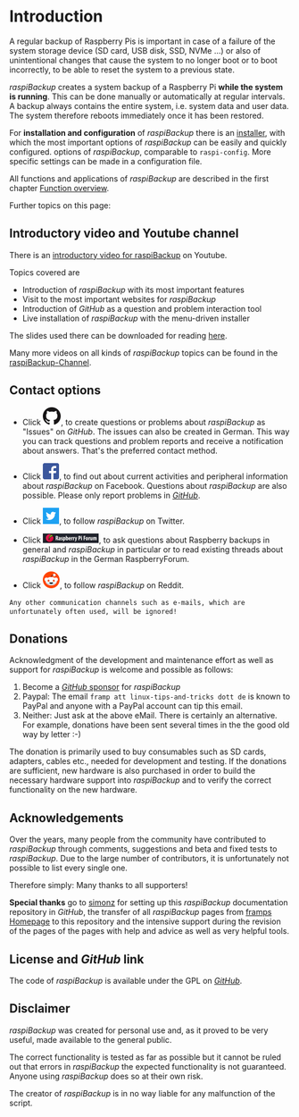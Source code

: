 # Introduction

A regular backup of Raspberry Pis is important in case of a
failure of the system storage device (SD card, USB disk, SSD, NVMe ...) or also of
unintentional changes that cause the system to no longer boot or to boot incorrectly,
to be able to reset the system to a previous state.

*raspiBackup* creates a system backup of a Raspberry Pi **while the system is running**.
This can be done manually or automatically at regular intervals.
A backup always contains the entire system, i.e. system data and user data.
The system therefore reboots immediately once it has been restored.

For **installation and configuration** of *raspiBackup* there is an
[installer](installation-in-5-minutes.md), with which the most important options of *raspiBackup* can be easily and quickly configured.
options of *raspiBackup*, comparable to `raspi-config`.
More specific settings can be made in a configuration file.

All functions and applications of *raspiBackup* are described in the first chapter
[Function overview](function-overview.md).


Further topics on this page:

<!-- toc -->


## Introductory video and Youtube channel

There is an [introductory video for raspiBackup](https://youtu.be/PuK_FNK674s) on Youtube.

Topics covered are

  * Introduction of *raspiBackup* with its most important features
  * Visit to the most important websites for *raspiBackup*
  * Introduction of *GitHub* as a question and problem interaction tool
  * Live installation of *raspiBackup* with the menu-driven installer

The slides used there can be downloaded for reading [here](https://raspibackup.linux-tips-and-tricks.de/wp-content/uploads/simple-file-list/raspiBackup_de.pdf).

Many more videos on all kinds of *raspiBackup* topics can be found in the [raspiBackup-Channel](https://www.youtube.com/@raspiBackup).

<a name="contact"></a>
## Contact options

* Click [![GitHub](images/icons/GitHub-Mark-32px.png)](https://github.com/framps/raspiBackup/issues),
  to create questions or problems about *raspiBackup* as "Issues" on *GitHub*.
  The issues can also be created in German.
  This way you can track questions and problem reports and receive a notification about answers.
  That's the preferred contact method.

* Click [![Facebook](images/icons/FB-f-Logo__blue_29.png)](https://www.facebook.com/raspiBackup/),
  to find out about current activities and peripheral information about *raspiBackup* on Facebook.
  Questions about *raspiBackup* are also possible. Please only report problems in [*GitHub*](https://github.com/framps/raspiBackup/issues).

* Click [![Twitter](images/icons/Twitter-f-Logo__blue_29.png)](https://www.twitter.com/linuxframp),
  to follow *raspiBackup* on Twitter.

* Click [![RaspberryForum](images/icons/RaspberryForumSmall.png)](https://forum-raspberrypi.de/forum/board/153-backup/),
  to ask questions about Raspberry backups in general and *raspiBackup* in particular or to read existing threads about *raspiBackup* in the German RaspberryForum.

* Click [![Reddit](images/icons/reddit-icon.png)](https://www.reddit.com/r/raspiBackup/),
  to follow *raspiBackup* on Reddit.

``` admonish info title="Note"
Any other communication channels such as e-mails, which are unfortunately often used, will be ignored!
```

<a name="donation"></a>
## Donations

Acknowledgment of the development and maintenance effort as well as support for
*raspiBackup* is welcome and possible as follows:

1. Become a [*GitHub* sponsor](https://github.com/sponsors/framps) for *raspiBackup*
2. Paypal: The email `framp att linux-tips-and-tricks dott de` is known to PayPal
   and anyone with a PayPal account can tip this email.
3. Neither: Just ask at the above eMail. There is
   certainly an alternative. For example, donations have been sent several times in the
   the good old way by letter :-)

The donation is primarily used to buy consumables such as SD cards, adapters, cables etc.,
needed for development and testing. If the donations are sufficient,
new hardware is also purchased in order to build the necessary hardware support into *raspiBackup*
and to verify the correct functionality
on the new hardware.

## Acknowledgements

Over the years, many people from the community have contributed to *raspiBackup* through comments,
suggestions and beta and fixed tests to *raspiBackup*.
Due to the large number of contributors, it is unfortunately not possible to list every single one.

Therefore simply: Many thanks to all supporters!

**Special thanks** go to [simonz](https://github.com/rpi-simonz) for setting up
this *raspiBackup* documentation repository in *GitHub*, the transfer of all
*raspiBackup* pages from [framps Homepage](https://www.linux-tips-and-tricks.de)
to this repository and the intensive support during the revision of the pages
of the pages with help and advice as well as very helpful tools.

## License and *GitHub* link

The code of *raspiBackup* is available under the GPL on [*GitHub*](https://github.com/framps/raspiBackup).

## Disclaimer

*raspiBackup* was created for personal use and, as it proved to be very useful,
made available to the general public.

The correct functionality is tested as far as possible
but it cannot be ruled out that errors in
*raspiBackup* the expected functionality is not guaranteed.
Anyone using *raspiBackup* does so at their own risk.

The creator of *raspiBackup* is in no way liable for
any malfunction of the script.

[.source]: https://www.linux-tips-and-tricks.de/de/raspibackup
[.source]: https://www.linux-tips-and-tricks.de/en/backup
[.source]: https://linux-tips-and-tricks.de/de/trinkgeld
[.status]: translated
